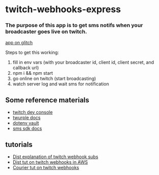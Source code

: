 # twitch-webhooks-express

### The purpose of this app is to get sms notifs when your broadcaster goes live on twitch.

[app on glitch](https://glitch.com/edit/#!/aware-ash-clove)

Steps to get this working:

1. fill in env vars (with your broadcaster id, client id, client secret, and callback url)
2. npm i && npm start
3. go online on twitch (start broadcasting)
4. watch server log and wait sms for notification

## Some reference materials

- [twitch dev console](https://dev.twitch.tv/console/)
- [twurple docs](https://twurple.js.org/)
- [dotenv vault](https://ui.dotenv.org/)
- [sms sdk docs](https://dashboard.nexmo.com/getting-started/sms)

## tutorials

- [Dist explanation of twitch webhook subs](https://discuss.dev.twitch.tv/t/attempting-to-understand-how-twitch-webhooks-work-with-discord-webhooks/28121/2)
- [Dist tut on twitch webhooks in AWS](https://github.com/thedist/Twitch-Webhook-AWS-Tutorial)
- [Courier tut on twitch webhooks](https://www.courier.com/blog/how-to-handle-real-time-twitch-events/)
